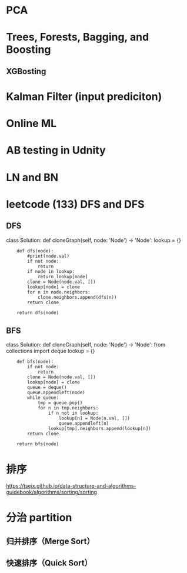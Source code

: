 # PCA


# Trees, Forests, Bagging, and Boosting


## XGBosting


# Kalman Filter (input prediciton)


# Online ML

# AB testing in Udnity




# LN and BN


# leetcode (133) DFS and DFS
## DFS
class Solution:
    def cloneGraph(self, node: 'Node') -> 'Node':
        lookup = {}

        def dfs(node):
            #print(node.val)
            if not node: 
                return
            if node in lookup:
                return lookup[node]
            clone = Node(node.val, [])
            lookup[node] = clone
            for n in node.neighbors:
                clone.neighbors.append(dfs(n))
            return clone

        return dfs(node)


## BFS
class Solution:
    def cloneGraph(self, node: 'Node') -> 'Node':
        from collections import deque
        lookup = {}

        def bfs(node):
            if not node: 
                return
            clone = Node(node.val, [])
            lookup[node] = clone
            queue = deque()
            queue.appendleft(node)
            while queue:
                tmp = queue.pop()
                for n in tmp.neighbors:
                    if n not in lookup:
                        lookup[n] = Node(n.val, [])
                        queue.appendleft(n)
                    lookup[tmp].neighbors.append(lookup[n])
            return clone

        return bfs(node)

# 排序
https://tsejx.github.io/data-structure-and-algorithms-guidebook/algorithms/sorting/sorting
# 分治 partition


##  归并排序（Merge Sort）


## 快速排序（Quick Sort） 